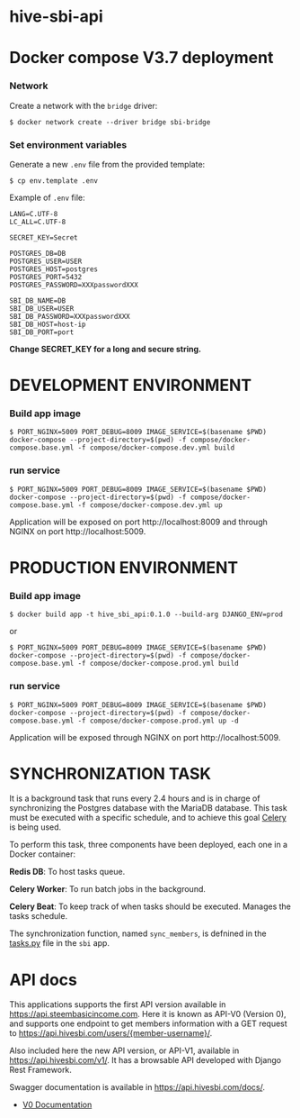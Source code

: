 # hive-sbi-api

Docker compose  V3.7 deployment
===============================

### Network

Create a network with the `bridge` driver:

~~~
$ docker network create --driver bridge sbi-bridge
~~~

### Set environment variables

Generate a new `.env` file from the provided template:

~~~
$ cp env.template .env
~~~

Example of `.env` file:

~~~
LANG=C.UTF-8
LC_ALL=C.UTF-8

SECRET_KEY=Secret

POSTGRES_DB=DB
POSTGRES_USER=USER
POSTGRES_HOST=postgres
POSTGRES_PORT=5432
POSTGRES_PASSWORD=XXXpasswordXXX

SBI_DB_NAME=DB
SBI_DB_USER=USER
SBI_DB_PASSWORD=XXXpasswordXXX
SBI_DB_HOST=host-ip
SBI_DB_PORT=port
~~~

**Change SECRET_KEY for a long and secure string.**

# DEVELOPMENT ENVIRONMENT

### Build app image

~~~
$ PORT_NGINX=5009 PORT_DEBUG=8009 IMAGE_SERVICE=$(basename $PWD) docker-compose --project-directory=$(pwd) -f compose/docker-compose.base.yml -f compose/docker-compose.dev.yml build
~~~

### run service

~~~
$ PORT_NGINX=5009 PORT_DEBUG=8009 IMAGE_SERVICE=$(basename $PWD) docker-compose --project-directory=$(pwd) -f compose/docker-compose.base.yml -f compose/docker-compose.dev.yml up
~~~

Application will be exposed on port http://localhost:8009 and through NGINX on port http://localhost:5009.


# PRODUCTION ENVIRONMENT

### Build app image

~~~
$ docker build app -t hive_sbi_api:0.1.0 --build-arg DJANGO_ENV=prod
~~~

or

~~~
$ PORT_NGINX=5009 PORT_DEBUG=8009 IMAGE_SERVICE=$(basename $PWD) docker-compose --project-directory=$(pwd) -f compose/docker-compose.base.yml -f compose/docker-compose.prod.yml build
~~~

### run service

~~~
$ PORT_NGINX=5009 PORT_DEBUG=8009 IMAGE_SERVICE=$(basename $PWD) docker-compose --project-directory=$(pwd) -f compose/docker-compose.base.yml -f compose/docker-compose.prod.yml up -d
~~~

Application will be exposed through NGINX on port http://localhost:5009.


# SYNCHRONIZATION TASK

It is a background task that runs every 2.4 hours and is in charge of synchronizing the Postgres database with the MariaDB database. This task must be executed with a specific schedule, and to achieve this goal [Celery](https://docs.celeryq.dev/en/stable/index.html) is being used.

To perform this task, three components have been deployed, each one in a Docker container:

**Redis DB**: To host tasks queue.

**Celery Worker**: To run batch jobs in the background.

**Celery Beat**: To keep track of when tasks should be executed. Manages the tasks schedule. 

The synchronization function, named `sync_members`, is defnined in the [tasks.py](app/hive_sbi_api/sbi/tasks.py) file in the `sbi` app.


# API docs

This applications supports the first API version available in https://api.steembasicincome.com. Here it is known as API-V0 (Version 0), and supports one endpoint to get members information with a GET request to https://api.hivesbi.com/users/{member-username}/.

Also included here the new API version, or API-V1, available in https://api.hivesbi.com/v1/. It has a browsable API developed with Django Rest Framework.

Swagger documentation is available in https://api.hivesbi.com/docs/.


- [V0 Documentation](README.V0.md)

